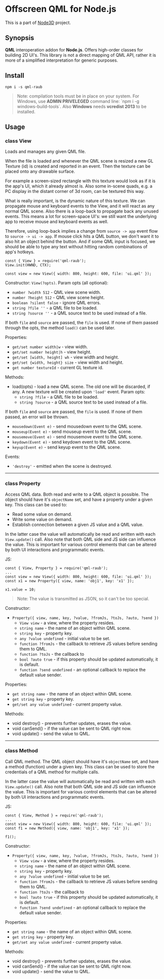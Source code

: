 # Offscreen QML for Node.js

This is a part of [Node3D](https://github.com/node-3d) project.


## Synopsis

**QML** interoperation addon for **Node.js**. Offers high-order classes for building 2D UI's.
This library is not a direct mapping of QML API, rather it is more of a simplified
interpretation for generic purposes.

## Install

```
npm i -s qml-raub
```

> Note: compilation tools must be in place on your system.
For Windows, use **ADMIN PRIVELEGED** command line:
\`npm i -g windows-build-tools\`.
Also **Windows** needs **vcredist 2013** to be installed.


## Usage


### class View

Loads and manages any given QML file.

When the file is loaded and whenever the QML scene is resized a new GL
Texture (id) is created and reported in an event. Then the texture can
be placed onto any drawable surface.

For example a screen-sized rectangle with this texture would look as if it is
the app's UI, which it already almost is. Also some in-scene quads, e.g. a PC
display in the distant corner of 3d room, can be textured this way.

What is really important, is the dynamic nature of this texture. We can
propagate mouse and keyboard events to the View, and it will react as any
normal QML scene. Also there is a loop-back to propagate back any unused
events. This means a lot for screen-space UI's: we still want the underlying
app to receive mouse and keyboard events as well.

Therefore, using loop-back implies a change from `source -> app` event
flow to `source -> ui -> app`. If mouse click hits a QML button, we don't
want it to also hit an object behind the button. And if some QML input is
focused, we should be able to type any text without hitting random
combinations of app's hotkeys.

```
const { View } = require('qml-raub');
View.init(HWND, CTX);

const view = new View({ width: 800, height: 600, file: 'ui.qml' });
```


Constructor: `View(?opts)`. Param opts (all optional):
* `number ?width 512` - QML view scene width.
* `number ?height 512` - QML view scene height.
* `boolean ?silent false` - ignore QML errors.
* `string ?file ''` - a QML file to be loaded.
* `string ?source ''` - a QML source text to be used instead of a file.

If both `file` and `source` are passed, the `file` is used. If none of them passed
through the opts, the method `load()` can be used later.


Properties:
* `get/set number width|w` - view width.
* `get/set number height|h` - view height.
* `get/set [width, height] wh` - view width and height.
* `get/set {width, height} size` - view width and height.
* `get number textureId` - current GL texture id.


Methods:
* load(opts) - load a new QML scene. The old one will be discarded, if any. A new
texture will be created upon `'load'` event. Param opts:
	* `string ?file` - a QML file to be loaded.
	* `string ?source` - a QML source text to be used instead of a file.

If both `file` and `source` are passed, the `file` is used. If none of them passed,
an error will be thrown.

* `mousedown(Event e)` - send mousedown event to the QML scene.
* `mouseup(Event e)` - send mouseup event to the QML scene.
* `mousemove(Event e)` - send mousemove event to the QML scene.
* `keydown(Event e)` - send keydown event to the QML scene.
* `keyup(Event e)` - send keyup event to the QML scene.



Events:
* `'destroy'` - emitted when the scene is destroyed.


---

### class Property

Access QML data. Both read and write to a QML object is possible. The object should
have it's `objectName` set, and have a property under a given key. This class can
be used to:
* Read some value on demand.
* Write some value on demand.
* Establish connection between a given JS value and a QML value.

In the latter case the value will automatically be read and written with each
`View.update()` call. Also note that both QML side and JS side can influence the
value. This is important for various control elements that can be altered by both
UI interactions and programmatic events.

JS:
```
const { View, Property } = require('qml-raub');
...
const view = new View({ width: 800, height: 600, file: 'ui.qml' });
const x1 = new Property({ view, name: 'obj1', key: 'x1' });

x1.value = 10;
```

> Note: The value is transmitted as JSON, so it can't be too special.

Constructor:

* `Property({ view, name, key, ?value, ?fromJs, ?toJs, ?auto, ?send })`
	* `View view` - a view, where the property resides.
	* `string name` - the name of an object within QML scene.
	* `string key` - property key.
	* `any ?value undefined` - initial value to be set.
	* `function ?fromJs` - the callback to retrieve JS values before sending them to QML.
	* `function ?toJs` - the callback to 
	* `bool ?auto true` - if this property should be updated automatically, it is default.
	* `function ?send undefined` - an optional callback to replace the default value sender.


Properties:

* `get string name` - the name of an object within QML scene.
* `get string key` - property key.
* `get/set any value undefined` - current property value.


Methods:
* void destroy() - prevents further updates, erases the value.
* void canSend() - if the value can be sent to QML right now.
* void update() - send the value to QML.


---

### class Method

Call QML method. The QML object should have it's `objectName` set,
and have a method (function) under a given key. This class can
be used to store the credentials of a QML method for multiple calls.

In the latter case the value will automatically be read and written with each
`View.update()` call. Also note that both QML side and JS side can influence the
value. This is important for various control elements that can be altered by both
UI interactions and programmatic events.

JS:
```
const { View, Method } = require('qml-raub');
...
const view = new View({ width: 800, height: 600, file: 'ui.qml' });
const f1 = new Method({ view, name: 'obj1', key: 'x1' });

f1();
```

Constructor:

* `Property({ view, name, key, ?value, ?fromJs, ?toJs, ?auto, ?send })`
	* `View view` - a view, where the property resides.
	* `string name` - the name of an object within QML scene.
	* `string key` - property key.
	* `any ?value undefined` - initial value to be set.
	* `function ?fromJs` - the callback to retrieve JS values before sending them to QML.
	* `function ?toJs` - the callback to 
	* `bool ?auto true` - if this property should be updated automatically, it is default.
	* `function ?send undefined` - an optional callback to replace the default value sender.


Properties:

* `get string name` - the name of an object within QML scene.
* `get string key` - property key.
* `get/set any value undefined` - current property value.


Methods:
* void destroy() - prevents further updates, erases the value.
* void canSend() - if the value can be sent to QML right now.
* void update() - send the value to QML.
